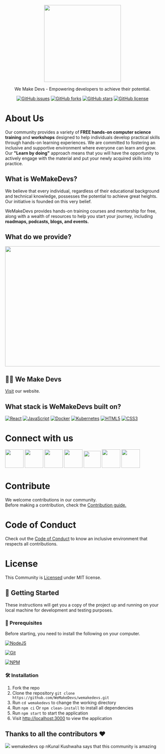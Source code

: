 <p align="center">
 <a href="https://wemakedevs.org/" target="_blank"> <img src="https://user-images.githubusercontent.com/114678694/208736801-03fbace3-5b00-42b9-8dfe-db18dcc13714.png" height="250"> </a>
</p>

<p align="center">We Make Devs - Empowering developers to achieve their potential.</p>

<p align="center">
<a href="https://github.com/wemakedevs/wemakedevs/issues"><img alt="GitHub issues" src="https://img.shields.io/github/issues/wemakedevs/wemakedevs"></a>
<a href="https://github.com/wemakedevs/wemakedevs/forks"><img alt="GitHub forks" src="https://img.shields.io/github/forks/wemakedevs/wemakedevs"></a>
<a href="https://github.com/wemakedevs/wemakedevs/stargazers"><img alt="GitHub stars" src="https://img.shields.io/github/stars/wemakedevs/wemakedevs"></a>
<a href="https://github.com/wemakedevs/wemakedevs/blob/main/LICENSE"><img alt="GitHub license" src="https://img.shields.io/github/license/wemakedevs/wemakedevs"></a>
</p>

# About Us

Our community provides a variety of<b> FREE hands-on computer science training</b> and <b>workshops</b> designed to help individuals develop practical skills through hands-on learning experiences. We are committed to fostering an inclusive and supportive environment where everyone can learn and grow. Our <b>"Learn by doing"</b> approach means that you will have the opportunity to actively engage with the material and put your newly acquired skills into practice.

## What is WeMakeDevs?

We believe that every individual, regardless of their educational background and technical knowledge, possesses the potential to achieve great heights. Our initiative is founded on this very belief.

WeMakeDevs provides hands-on training courses and mentorship for free, along with a wealth of resources to help you start your journey, including <b>roadmaps, podcasts, blogs, and events.</b>

## What do we provide?

<p align="center">
<img src="SkewdImage/wemakedevs.drawio.png" width="520" height="390" >
</p>

## 👨‍💻 We Make Devs

<a href="https://wemakedevs.org/">Visit</a> our website.

## What stack is WeMakeDevs built on?

[![React](https://img.shields.io/badge/react-%2320232a.svg?style=for-the-badge&logo=react&logoColor=%2361DAFB)](https://reactjs.org/)
[![JavaScript](https://img.shields.io/badge/javascript-%23323330.svg?style=for-the-badge&logo=javascript&logoColor=%23F7DF1E)](https://developer.mozilla.org/en-US/docs/Web/JavaScript)
[![Docker](https://img.shields.io/badge/docker-%230db7ed.svg?style=for-the-badge&logo=docker&logoColor=white)](https://docs.docker.com/)
[![Kubernetes](https://img.shields.io/badge/kubernetes-%23326ce5.svg?style=for-the-badge&logo=kubernetes&logoColor=white)](https://kubernetes.io/docs/home/)
[![HTML5](https://img.shields.io/badge/html5-%23E34F26.svg?style=for-the-badge&logo=html5&logoColor=white)](https://developer.mozilla.org/en-US/docs/Glossary/HTML5)
[![CSS3](https://img.shields.io/badge/css3-%231572B6.svg?style=for-the-badge&logo=css3&logoColor=white)](https://developer.mozilla.org/en-US/docs/Web/CSS)

# Connect with us

<a href="https://discord.com/invite/77xJrUBmpp"><img src="https://img.icons8.com/color/2x/discord--v2.png" height="60px"></img></a>
<a href="https://github.com/WeMakeDevs"><img src="https://user-images.githubusercontent.com/91791257/235086411-9ec7aa5e-c095-44ce-b9e6-57b3bc3fead2.png" height="60px"></img></a>
<a href="https://mobile.twitter.com/WeMakeDevs"><img src="https://i.postimg.cc/pVqVTNJd/X-logo.png" height="60px"></img></a>
<a href="https://www.linkedin.com/company/wemakedevs/?originalSubdomain=in"><img src="https://img.icons8.com/fluency/2x/linkedin.png" height="60px"></img></a>
<a href="https://hashnode.com/n/wemakedevs"><img src="https://user-images.githubusercontent.com/91791257/235087337-b2a7d9c1-d07d-4d07-8f59-51ef37206a62.png" height="55px"></img></a>
<a href="https://www.instagram.com/wemakedevs/"><img src="https://user-images.githubusercontent.com/91791257/235086447-47658b7b-71fa-4baf-830a-3ba9b3a76a47.png" height="60px"></img></a>
<a href="https://t.me/wemakedevs"><img src="https://user-images.githubusercontent.com/91791257/235086505-0ec6a969-1a9f-407b-8766-d25cd84a9515.png" height="60px"></img></a>

# Contribute

We welcome contributions in our community.<br>
Before making a contribution, check the <a href="https://github.com/WeMakeDevs/wemakedevs/blob/main/CONTRIBUTING.md">Contribution guide.</a>

# Code of Conduct

Check out the <a href="https://github.com/WeMakeDevs/wemakedevs/blob/main/CODE_OF_CONDUCT.md">Code of Conduct</a> to know an inclusive environment that respects all contributions.

# License

This Community is <a href="https://github.com/WeMakeDevs/wemakedevs/blob/main/LICENSE">Licensed</a> under MIT license.

## 🚀 Getting Started

These instructions will get you a copy of the project up and running on your local machine for development and testing purposes.

### 🧾 Prerequisites

Before starting, you need to install the following on your computer.

[![NodeJS](https://img.shields.io/badge/node.js-6DA55F?style=for-the-badge&logo=node.js&logoColor=white)](https://nodejs.org/en/download/)

[![Git](https://img.shields.io/badge/git-%23F05033.svg?style=for-the-badge&logo=git&logoColor=white)](https://git-scm.com/downloads)

[![NPM](https://img.shields.io/badge/NPM-%23000000.svg?style=for-the-badge&logo=npm&logoColor=white)](https://www.npmjs.com/)

### 🛠️ Installation

1. Fork the repo
2. Clone the repository `git clone https://github.com/WeMakeDevs/wemakedevs.git`
3. Run `cd wemakedevs` to change the working directory
4. Run `npm ci` Or `npm clean-install` to install all dependencies
5. Run `npm start` to start the application
6. Visit [http://localhost:3000](http://localhost:3000) to view the application

## Thanks to all the contributors ❤️

<img src="https://contrib.rocks/image?repo=WeMakeDevs/wemakedevs"/>
wemakedevs op  nKunal Kushwaha says that this community is amazing

